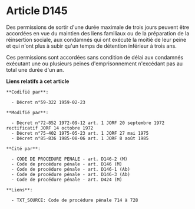 # Article D145

Des permissions de sortir d'une durée maximale de trois jours peuvent être accordées en vue du maintien des liens familiaux
ou de la préparation de la réinsertion sociale, aux condamnés qui ont exécuté la moitié de leur peine et qui n'ont plus à
subir qu'un temps de détention inférieur à trois ans.

Ces permissions sont accordées sans condition de délai aux condamnés exécutant une ou plusieurs peines d'emprisonnement
n'excédant pas au total une durée d'un an.

**Liens relatifs à cet article**

	**Codifié par**:

	  - Décret n°59-322 1959-02-23

	**Modifié par**:

	  - Décret n°72-852 1972-09-12 art. 1 JORF 20 septembre 1972 rectificatif JORF 14 octobre 1972
	  - Décret n°75-402 1975-05-23 art. 1 JORF 27 mai 1975
	  - Décret n°85-836 1985-08-06 art. 1 JORF 8 août 1985

	**Cité par**:

	  - CODE DE PROCEDURE PENALE - art. D146-2 (M)
	  - Code de procédure pénale - art. D146 (M)
	  - Code de procédure pénale - art. D146-1 (Ab)
	  - Code de procédure pénale - art. D146-3 (Ab)
	  - Code de procédure pénale - art. D424 (M)

	**Liens**:

	  - TXT_SOURCE: Code de procédure pénale 714 à 728
